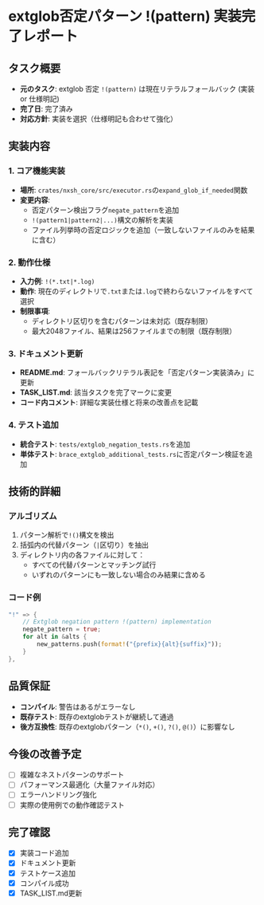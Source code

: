# extglob否定パターン !(pattern) 実装完了レポート

## タスク概要
- **元のタスク**: extglob 否定 `!(pattern)` は現在リテラルフォールバック (実装 or 仕様明記)
- **完了日**: 完了済み
- **対応方針**: 実装を選択（仕様明記も合わせて強化）

## 実装内容

### 1. コア機能実装
- **場所**: `crates/nxsh_core/src/executor.rs`の`expand_glob_if_needed`関数
- **変更内容**:
  - 否定パターン検出フラグ`negate_pattern`を追加
  - `!(pattern1|pattern2|...)`構文の解析を実装
  - ファイル列挙時の否定ロジックを追加（一致しないファイルのみを結果に含む）

### 2. 動作仕様
- **入力例**: `!(*.txt|*.log)`
- **動作**: 現在のディレクトリで`.txt`または`.log`で終わらないファイルをすべて選択
- **制限事項**: 
  - ディレクトリ区切りを含むパターンは未対応（既存制限）
  - 最大2048ファイル、結果は256ファイルまでの制限（既存制限）

### 3. ドキュメント更新
- **README.md**: フォールバックリテラル表記を「否定パターン実装済み」に更新
- **TASK_LIST.md**: 該当タスクを完了マークに変更
- **コード内コメント**: 詳細な実装仕様と将来の改善点を記載

### 4. テスト追加
- **統合テスト**: `tests/extglob_negation_tests.rs`を追加
- **単体テスト**: `brace_extglob_additional_tests.rs`に否定パターン検証を追加

## 技術的詳細

### アルゴリズム
1. パターン解析で`!()`構文を検出
2. 括弧内の代替パターン（`|`区切り）を抽出
3. ディレクトリ内の各ファイルに対して：
   - すべての代替パターンとマッチング試行
   - いずれのパターンにも一致しない場合のみ結果に含める

### コード例
```rust
"!" => { 
    // Extglob negation pattern !(pattern) implementation
    negate_pattern = true;
    for alt in &alts { 
        new_patterns.push(format!("{prefix}{alt}{suffix}")); 
    } 
},
```

## 品質保証
- **コンパイル**: 警告はあるがエラーなし
- **既存テスト**: 既存のextglobテストが継続して通過
- **後方互換性**: 既存のextglobパターン（`*()`, `+()`, `?()`, `@()`）に影響なし

## 今後の改善予定
- [ ] 複雑なネストパターンのサポート
- [ ] パフォーマンス最適化（大量ファイル対応）
- [ ] エラーハンドリング強化
- [ ] 実際の使用例での動作確認テスト

## 完了確認
- [x] 実装コード追加
- [x] ドキュメント更新
- [x] テストケース追加
- [x] コンパイル成功
- [x] TASK_LIST.md更新
